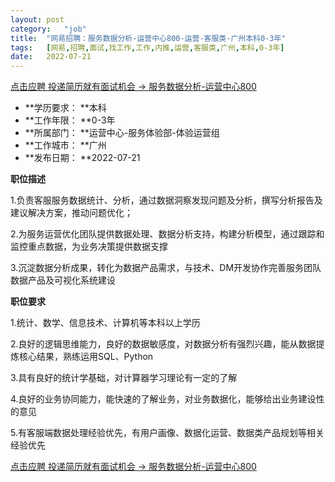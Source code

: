 ```yaml
---
layout:	post
category:	"job"
title:	"网易招聘：服务数据分析-运营中心800-运营-客服类-广州本科0-3年"
tags:	[网易,招聘,面试,找工作,工作,内推,运营,客服类,广州,本科,0-3年]
date:	2022-07-21
---
```


[点击应聘 投递简历就有面试机会 ->  服务数据分析-运营中心800](http://mobile.bole.netease.com/bole/boleDetail?id=29739&employeeId=346f03c3cda5f04c&key=all)



- **学历要求： **本科
- **工作年限： **0-3年
- **所属部门： **运营中心-服务体验部-体验运营组
- **工作城市： **广州
- **发布日期： **2022-07-21



**职位描述**

1.负责客服服务数据统计、分析，通过数据洞察发现问题及分析，撰写分析报告及建议解决方案，推动问题优化；

2.为服务运营优化团队提供数据处理、数据分析支持，构建分析模型，通过跟踪和监控重点数据，为业务决策提供数据支撑

3.沉淀数据分析成果，转化为数据产品需求，与技术、DM开发协作完善服务团队数据产品及可视化系统建设



**职位要求**

1.统计、数学、信息技术、计算机等本科以上学历

2.良好的逻辑思维能力，良好的数据敏感度，对数据分析有强烈兴趣，能从数据提炼核心结果，熟练运用SQL、Python

3.具有良好的统计学基础，对计算器学习理论有一定的了解

4.良好的业务协同能力，能快速的了解业务，对业务数据化，能够给出业务建设性的意见

5.有客服端数据处理经验优先，有用户画像、数据化运营、数据类产品规划等相关经验优先



[点击应聘 投递简历就有面试机会 ->  服务数据分析-运营中心800](http://mobile.bole.netease.com/bole/boleDetail?id=29739&employeeId=346f03c3cda5f04c&key=all)